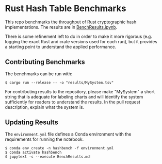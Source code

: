 # Rust Hash Table Benchmarks

This repo benchmarks the throughput of Rust cryptographic hash implementations.
The results are in [BenchResults.ipynb](BenchResults.ipynb).

There is some refinement left to do in order to make it more rigorous (e.g.
logging the exact Rust and crate versions used for each run), but it provides a
starting point to understand the applied performance.

## Contributing Benchmarks

The benchmarks can be run with:

    $ cargo run --release -- -o "results/MySystem.tsv"

For contributing results to the repository, please make "MySystem" a short string that
is adequate for labeling charts and will identify the system sufficiently for readers
to understand the results.  In the pull request description, explain what the system is.

## Updating Results

The `environment.yml` file defines a Conda environment with the requirements for running
the notebook.

    $ conda env create -n hashbench -f environment.yml
    $ conda activate hashbench
    $ jupytext -s --execute BenchResults.md
